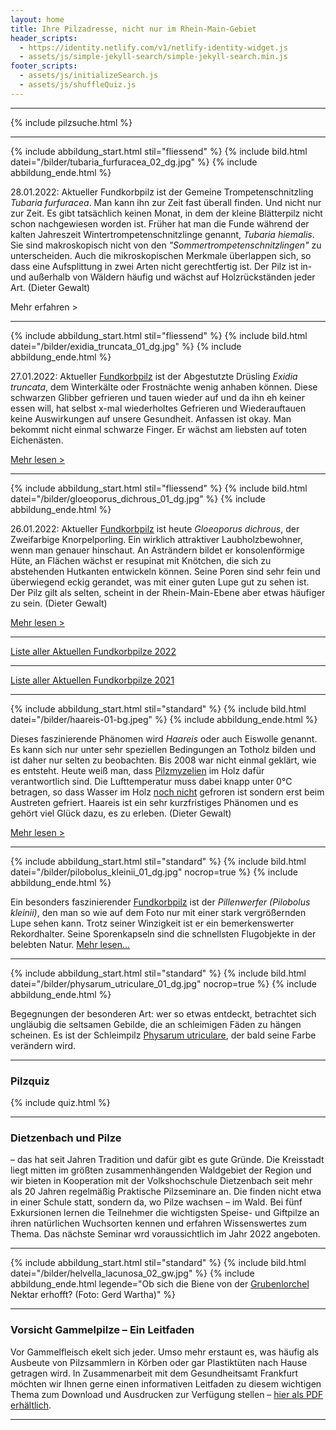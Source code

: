 ```yaml
---
layout: home
title: Ihre Pilzadresse, nicht nur im Rhein-Main-Gebiet
header_scripts:
  - https://identity.netlify.com/v1/netlify-identity-widget.js
  - assets/js/simple-jekyll-search/simple-jekyll-search.min.js
footer_scripts:
  - assets/js/initializeSearch.js
  - assets/js/shuffleQuiz.js
---
```

- - -

{% include pilzsuche.html %}

- - -

{% include abbildung_start.html stil="fliessend" %}
{% include bild.html datei="/bilder/tubaria_furfuracea_02_dg.jpg" %}
{% include abbildung_ende.html %}

28.01.2022: Aktueller Fundkorbpilz ist der Gemeine Trompetenschnitzling *Tubaria furfuracea*. Man kann ihn zur Zeit fast überall finden. Und nicht nur zur Zeit. Es gibt tatsächlich keinen Monat, in dem der kleine Blätterpilz nicht schon nachgewiesen worden ist. Früher hat man die Funde während der kalten Jahreszeit Wintertrompetenschnitzlinge genannt, *Tubaria hiemalis*. Sie sind makroskopisch nicht von den *"Sommertrompetenschnitzlingen"* zu unterscheiden. Auch die mikroskopischen Merkmale überlappen sich, so dass eine Aufsplittung in zwei Arten nicht gerechtfertig ist. Der Pilz ist in- und außerhalb von Wäldern häufig und wächst auf Holzrückständen jeder Art. (Dieter Gewalt)

Mehr erfahren >

<div style="clear:  both"></div>

- - -

{% include abbildung_start.html stil="fliessend" %}
{% include bild.html datei="/bilder/exidia_truncata_01_dg.jpg" %}
{% include abbildung_ende.html %}

27.01.2022: Aktueller [Fundkorbpilz](AA "Glossar-") ist der Abgestutzte Drüsling *Exidia truncata*, dem Winterkälte oder Frostnächte wenig anhaben können. Diese schwarzen Glibber gefrieren  und tauen wieder auf und da ihn eh keiner essen will, hat selbst x-mal wiederholtes Gefrieren und Wiederauftauen keine Auswirkungen auf unsere Gesundheit. Anfassen ist okay. Man bekommt nicht einmal schwarze Finger. Er wächst am liebsten auf toten Eichenästen. 

[Mehr lesen >](/pilze/exidia-truncata-abgestutzter-drüsling)

<div style="clear:  both"></div>

- - -

{% include abbildung_start.html stil="fliessend" %}
{% include bild.html datei="/bilder/gloeoporus_dichrous_01_dg.jpg" %}
{% include abbildung_ende.html %}

26.01.2022: Aktueller [Fundkorbpilz](AA "Glossar-") ist heute *Gloeoporus dichrous*, der Zweifarbige Knorpelporling. Ein wirklich attraktiver Laubholzbewohner, wenn man genauer hinschaut. An Asträndern bildet er konsolenförmige Hüte, an Flächen wächst er resupinat mit Knötchen, die sich zu abstehenden Hutkanten entwickeln können. Seine Poren sind sehr fein und überwiegend eckig gerandet, was mit einer guten Lupe gut zu sehen ist. Der Pilz gilt als selten, scheint in der Rhein-Main-Ebene aber etwas häufiger zu sein. (Dieter Gewalt)

[Mehr lesen >](/pilze/gloeoporus-dichrous-zweifarbiger-knorpelporling)

<div style="clear:  both"></div>

- - -

[Liste aller Aktuellen Fundkorbpilze 2022](/artikel/liste-aller-aktuellen-fundkorbpilze-2022.html)

- - -

[Liste aller Aktuellen Fundkorbpilze 2021](/artikel/liste-aller-aktuellen-fundkorbpilze-2021.html)

- - -

{% include abbildung_start.html stil="standard" %}
{% include bild.html datei="/bilder/haareis-01-bg.jpeg" %}
{% include abbildung_ende.html %}

Dieses faszinierende Phänomen wird *Haareis* oder auch Eiswolle genannt. Es kann sich nur unter sehr speziellen Bedingungen an Totholz bilden und ist daher nur selten zu beobachten. Bis 2008 war nicht einmal geklärt, wie es entsteht. Heute weiß man, dass [Pilzmyzelien](Myzel "Glossar") im Holz dafür verantwortlich sind. Die Lufttemperatur muss dabei knapp unter 0°C betragen, so dass Wasser im Holz <ins>noch nicht</ins> gefroren ist sondern erst beim Austreten gefriert. Haareis ist ein sehr kurzfristiges Phänomen und es gehört viel Glück dazu, es zu erleben. (Dieter Gewalt)

[Mehr lesen >](/artikel/haareis)

- - -

{% include abbildung_start.html stil="standard" %}
{% include bild.html datei="/bilder/pilobolus_kleinii_01_dg.jpg" nocrop=true %}
{% include abbildung_ende.html %}

Ein besonders faszinierender [Fundkorbpilz](AA "Glossar-") ist der *Pillenwerfer (Pilobolus kleinii)*, den man so wie auf dem Foto nur mit einer stark vergrößernden Lupe sehen kann. Trotz seiner Winzigkeit ist er ein bemerkenswerter Rekordhalter. Seine Sporenkapseln sind die schnellsten Flugobjekte in der belebten Natur. [Mehr lesen...](/pilze/pilobolus-kleinii-pillenwerfer)

- - -

{% include abbildung_start.html stil="standard" %}
{% include bild.html datei="/bilder/physarum_utriculare_01_dg.jpg" nocrop=true %}
{% include abbildung_ende.html %}

Begegnungen der besonderen Art: wer so etwas entdeckt, betrachtet sich ungläubig die seltsamen Gebilde, die an schleimigen Fäden zu hängen scheinen. Es ist der Schleimpilz [Physarum utriculare](/pilze/physarum-utriculare-fadenfruchtschleimpilz), der bald seine Farbe verändern wird.

- - -

### Pilzquiz

{% include quiz.html %}

- - -

### Dietzenbach und Pilze

– das hat seit Jahren Tradition und dafür gibt es gute Gründe. Die Kreisstadt liegt mitten im größten zusammenhängenden Waldgebiet der Region und wir bieten in Kooperation mit der Volkshochschule Dietzenbach seit mehr als 20 Jahren regelmäßig Praktische Pilzseminare an. Die finden nicht etwa in einer Schule statt, sondern da, wo Pilze wachsen – im Wald. Bei fünf Exkursionen lernen die Teilnehmer die wichtigsten Speise- und Giftpilze an ihren natürlichen Wuchsorten kennen und erfahren Wissenswertes zum Thema. Das nächste Seminar wrd voraussichtlich im Jahr 2022 angeboten.  

- - -

{% include abbildung_start.html stil="standard" %}
{% include bild.html datei="/bilder/helvella_lacunosa_02_gw.jpg" %}
{% include abbildung_ende.html legende="Ob sich die Biene von der <a href='/pilze/helvella-lacunosa-grubenlorchel'>Grubenlorchel</a> Nektar erhofft?  (Foto: Gerd Wartha)" %}

- - -

### Vorsicht Gammelpilze – Ein Leitfaden

Vor Gammelfleisch ekelt sich jeder. Umso mehr erstaunt es, was häufig als Ausbeute von Pilzsammlern in Körben oder gar Plastiktüten nach Hause getragen wird. In Zusammenarbeit mit dem Gesundheitsamt Frankfurt möchten wir Ihnen gerne einen informativen Leitfaden zu diesem wichtigen Thema zum Download und Ausdrucken zur Verfügung stellen – [hier als PDF erhältlich](/assets/docs/Fundkorb.de-Gammelpilze.pdf).

- - -